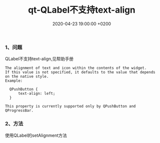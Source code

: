 ﻿---
layout: post
title:  "qt-QLabel不支持text-align"
date:   2020-04-23 19:00:00 +0200
categories: qt
---
### 1、问题
QLabel不支持text-align,见帮助手册
```
The alignment of text and icon within the contents of the widget.
If this value is not specified, it defaults to the value that depends on the native style.
Example:

  QPushButton {
      text-align: left;
  }

This property is currently supported only by QPushButton and QProgressBar.
```

### 2、方法
使用QLabel的setAlignment方法
